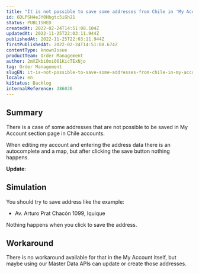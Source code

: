 ```yaml
---
title: "It is not possible to save some addresses from Chile in 'My Account'"
id: 6DLPSH4eJY0Hbgtc5iGh21
status: PUBLISHED
createdAt: 2022-02-24T14:51:08.104Z
updatedAt: 2022-11-25T22:03:11.944Z
publishedAt: 2022-11-25T22:03:11.944Z
firstPublishedAt: 2022-02-24T14:51:08.674Z
contentType: knownIssue
productTeam: Order Management
author: 2mXZkbi0oi061KicTExNjo
tag: Order Management
slugEN: it-is-not-possible-to-save-some-addresses-from-chile-in-my-account
locale: en
kiStatus: Backlog
internalReference: 386030
---
```


## Summary


There is a case of some addresses that are not possible to be saved in My Account section page in Chile accounts.

When editing my account and entering the address data there is an autocomplete and a map, but after clicking the save button nothing happens.

**Update**:



## Simulation


You should try to save address like the example:

* Av. Arturo Prat Chacón 1099, Iquique

Nothing happens when you click to save the address.




## Workaround


There is no workaround available for that in the My Account itself, but maybe using our Master Data APIs can update or create those addresses.

